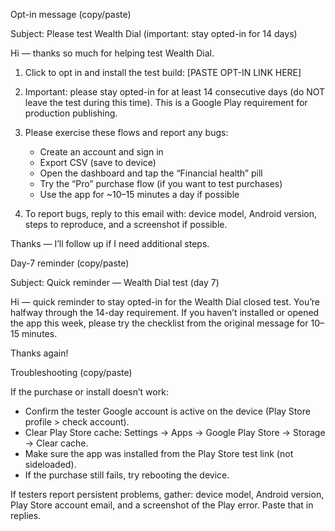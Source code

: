 Opt-in message (copy/paste)

Subject: Please test Wealth Dial (important: stay opted-in for 14 days)

Hi — thanks so much for helping test Wealth Dial.

1) Click to opt in and install the test build:
   [PASTE OPT-IN LINK HERE]

2) Important: please stay opted-in for at least 14 consecutive days (do NOT leave the test during this time). This is a Google Play requirement for production publishing.

3) Please exercise these flows and report any bugs:
   - Create an account and sign in
   - Export CSV (save to device)
   - Open the dashboard and tap the “Financial health” pill
   - Try the “Pro” purchase flow (if you want to test purchases)
   - Use the app for ~10–15 minutes a day if possible

4) To report bugs, reply to this email with: device model, Android version, steps to reproduce, and a screenshot if possible.

Thanks — I’ll follow up if I need additional steps.


Day-7 reminder (copy/paste)

Subject: Quick reminder — Wealth Dial test (day 7)

Hi — quick reminder to stay opted-in for the Wealth Dial closed test. You’re halfway through the 14-day requirement. If you haven’t installed or opened the app this week, please try the checklist from the original message for 10–15 minutes.

Thanks again!


Troubleshooting (copy/paste)

If the purchase or install doesn’t work:
- Confirm the tester Google account is active on the device (Play Store profile > check account).
- Clear Play Store cache: Settings → Apps → Google Play Store → Storage → Clear cache.
- Make sure the app was installed from the Play Store test link (not sideloaded).
- If the purchase still fails, try rebooting the device.

If testers report persistent problems, gather: device model, Android version, Play Store account email, and a screenshot of the Play error. Paste that in replies.
